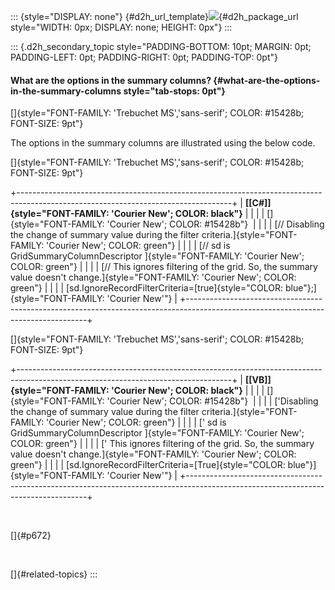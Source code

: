 ::: {style="DISPLAY: none"}
[](ms-xhelp:///?Id=d2h_url_template){#d2h_url_template}![](!package_url!){#d2h_package_url style="WIDTH: 0px; DISPLAY: none; HEIGHT: 0px"}
:::

::: {.d2h_secondary_topic style="PADDING-BOTTOM: 10pt; MARGIN: 0pt; PADDING-LEFT: 0pt; PADDING-RIGHT: 0pt; PADDING-TOP: 0pt"}
#### What are the options in the summary columns? {#what-are-the-options-in-the-summary-columns style="tab-stops: 0pt"}

[]{style="FONT-FAMILY: 'Trebuchet MS','sans-serif'; COLOR: #15428b; FONT-SIZE: 9pt"} 

The options in the summary columns are illustrated using the below code.

[]{style="FONT-FAMILY: 'Trebuchet MS','sans-serif'; COLOR: #15428b; FONT-SIZE: 9pt"} 

+-----------------------------------------------------------------------------------------------------------------------------------+
| **[\[C#\]]{style="FONT-FAMILY: 'Courier New'; COLOR: black"}**                                                                    |
|                                                                                                                                   |
| []{style="FONT-FAMILY: 'Courier New'; COLOR: #15428b"}                                                                            |
|                                                                                                                                   |
| [// Disabling the change of summary value during the filter criteria.]{style="FONT-FAMILY: 'Courier New'; COLOR: green"}          |
|                                                                                                                                   |
| [// sd is GridSummaryColumnDescriptor ]{style="FONT-FAMILY: 'Courier New'; COLOR: green"}                                         |
|                                                                                                                                   |
| [// This ignores filtering of the grid. So, the summary value doesn\'t change.]{style="FONT-FAMILY: 'Courier New'; COLOR: green"} |
|                                                                                                                                   |
| [sd.IgnoreRecordFilterCriteria=[true]{style="COLOR: blue"};]{style="FONT-FAMILY: 'Courier New'"}                                  |
+-----------------------------------------------------------------------------------------------------------------------------------+

[]{style="FONT-FAMILY: 'Trebuchet MS','sans-serif'; COLOR: #15428b; FONT-SIZE: 9pt"} 

+-----------------------------------------------------------------------------------------------------------------------------------+
| **[\[VB\]]{style="FONT-FAMILY: 'Courier New'; COLOR: black"}**                                                                    |
|                                                                                                                                   |
| []{style="FONT-FAMILY: 'Courier New'; COLOR: #15428b"}                                                                            |
|                                                                                                                                   |
| [\'Disabling the change of summary value during the filter criteria.]{style="FONT-FAMILY: 'Courier New'; COLOR: green"}           |
|                                                                                                                                   |
| [\' sd is GridSummaryColumnDescriptor ]{style="FONT-FAMILY: 'Courier New'; COLOR: green"}                                         |
|                                                                                                                                   |
| [\' This ignores filtering of the grid. So, the summary value doesn\'t change.]{style="FONT-FAMILY: 'Courier New'; COLOR: green"} |
|                                                                                                                                   |
| [sd.IgnoreRecordFilterCriteria=[True]{style="COLOR: blue"}]{style="FONT-FAMILY: 'Courier New'"}                                   |
+-----------------------------------------------------------------------------------------------------------------------------------+

 

[]{#p672} 

 

[]{#related-topics}
:::
